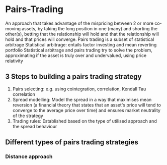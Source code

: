 # Pairs-Trading
  An approach that takes advantage of the mispricing between 2 or more co-moving assets, by taking the long position in one (many) and shorting the other(s), betting that the relationship will hold and that the relationship will hold and that prices will converge.
  Pairs trading is a subset of statistical arbitrage 
    Statistical arbitrage: entails factor investing and mean reverting portfolio 
  Statistical arbitrage and pairs trading try to solve the problem, approximating if the asset is truly over and undervalued, using price relativity

## 3 Steps to building a pairs trading strategy
1. Pairs selecting: e.g. using cointegration, correlation, Kendall Tau correlation
2. Spread modelling: Model the spread in a way that maximises mean reversion (a financial theory that states that an asset's price will tend to converge to the average price over time) and ensures market neutrality of the strategy
3. Trading rules: Established based on the type of utilised approach and the spread behaviour

## Different types of pairs trading strategies 
### Distance approach 
#
